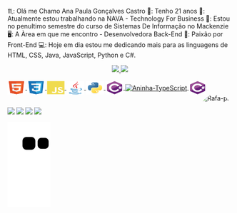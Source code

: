 ♏: Olá me Chamo Ana Paula Gonçalves Castro
💙: Tenho 21 anos
💚: Atualmente estou trabalhando na NAVA - Technology For Business
💜: Estou no penultimo semestre do curso de Sistemas De Informação no Mackenzie
🖥: A Àrea em que me encontro - Desenvolvedora Back-End
💖: Paixão por Front-End
💻: Hoje em dia estou me dedicando mais para as linguagens de HTML, CSS, Java, JavaScript, Python e C#.


<div align="center">
  <a href="https://github.com/AnaGCastro">
  <img height="180em" src="https://github-readme-stats.vercel.app/api?username=AnaGCastro&show_icons=true&theme=dracula&include_all_commits=true&count_private=true"/>
  <img height="180em" src="https://github-readme-stats.vercel.app/api/top-langs/?username=AnaGCastro&layout=compact&langs_count=7&theme=dracula"/>
</div>
  
  
  
  <div style="display: inline_block"><br>
  <img align="center" alt="Aninha-HTML" height="30" width="40" src="https://raw.githubusercontent.com/devicons/devicon/master/icons/html5/html5-original.svg">
  <img align="center" alt="Aninha-CSS" height="30" width="40" src="https://raw.githubusercontent.com/devicons/devicon/master/icons/css3/css3-original.svg">
  <img align="center" alt="Aninha-Js" height="30" width="40" src="https://raw.githubusercontent.com/devicons/devicon/master/icons/javascript/javascript-plain.svg">
  <img align="center" alt="Aninha-Java" height="30" width="40" src="https://raw.githubusercontent.com/devicons/devicon/master/icons/java/java-original.svg">
  <img align="center" alt="Aninha-Python" height="30" width="40" src="https://raw.githubusercontent.com/devicons/devicon/master/icons/python/python-original.svg">
  <img align="center" alt="Aninha-Csharp" height="30" width="40" src="https://raw.githubusercontent.com/devicons/devicon/master/icons/csharp/csharp-original.svg">
  <img align="center" alt="Aninha-TypeScript" height="30" width="40" src="https://raw.githubusercontent.com/devicons/devicon/master/icons/typescript/typescipt-original.svg">
  <img align="center" alt="Aninha-Csharp" height="30" width="40" src="https://raw.githubusercontent.com/devicons/devicon/master/icons/csharp/csharp-original.svg">
   
  <img align="right" alt="Rafa-pic" height="150" style="border-radius:50px;" src="https://share-cdn.picrew.me/shareImg/org/202203/338224_R9vZfg5I.png">
</div>
  
  ##
 
<div> 
  <a href="https://instagram.com/anagoncalves1111" target="_blank"><img src="https://img.shields.io/badge/-Instagram-%23E4405F?style=for-the-badge&logo=instagram&logoColor=white" target="_blank"></a>
 <a href="https://discord.gg/AninhaCastro#3045" target="_blank"><img src="https://img.shields.io/badge/Discord-7289DA?style=for-the-badge&logo=discord&logoColor=white" target="_blank"></a> 
  <a href = "mailto:anapj11@gmail.com"><img src="https://img.shields.io/badge/-Gmail-%23333?style=for-the-badge&logo=gmail&logoColor=white" target="_blank"></a>
  <a href="https://www.linkedin.com/in/ana-castro-531298183/"  target="_blank"><img src="https://img.shields.io/badge/-LinkedIn-%230077B5?style=for-the-badge&logo=linkedin&logoColor=white" target="_blank"></a> 
 
  ![Snake animation](https://github.com/AnaGCastro/AnaGCastro/blob/output/github-contribution-grid-snake.svg)
 
</div>

